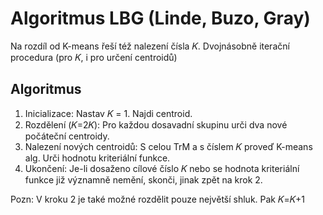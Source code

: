 # Algoritmus LBG (Linde, Buzo, Gray) 
Na rozdíl od K-means řeší též nalezení čísla 𝐾. Dvojnásobně iterační procedura (pro 𝐾, i pro určení centroidů) 
## Algoritmus
1. Inicializace: Nastav 𝐾 = 1. Najdi centroid. 
2. Rozdělení (𝐾=2𝐾): Pro každou dosavadní skupinu urči dva nové počáteční centroidy. 
3. Nalezení nových centroidů: S celou TrM a s číslem 𝐾 proveď K-means alg. Urči hodnotu kriteriální funkce. 
4. Ukončení: Je-li dosaženo cílové číslo 𝐾 nebo se hodnota kriteriální funkce již významně nemění, skonči, jinak zpět na krok 2. 

Pozn: V kroku 2 je také možné rozdělit pouze největší shluk. Pak 𝐾=𝐾+1